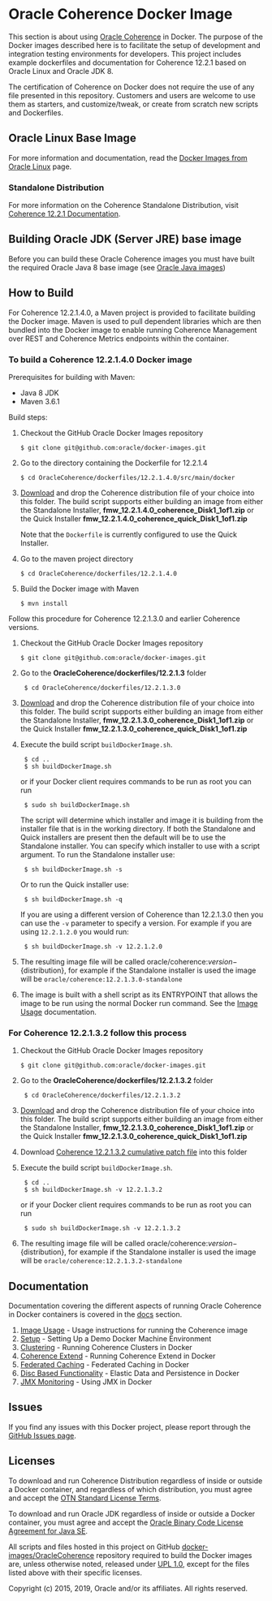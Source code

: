 Oracle Coherence Docker Image
===============
This section is about using [Oracle Coherence](http://www.oracle.com/technetwork/middleware/coherence/overview/index.html) in Docker. The purpose of the Docker images described here is to facilitate the setup of development and integration testing environments for developers. This project includes example dockerfiles and documentation for Coherence 12.2.1 based on Oracle Linux and Oracle JDK 8.

The certification of Coherence on Docker does not require the use of any file presented in this repository. Customers and users are welcome to use them as starters, and customize/tweak, or create from scratch new scripts and Dockerfiles.

## Oracle Linux Base Image
For more information and documentation, read the [Docker Images from Oracle Linux](https://registry.hub.docker.com/_/oraclelinux/) page.

### Standalone Distribution
For more information on the Coherence Standalone Distribution, visit [Coherence 12.2.1 Documentation](http://docs.oracle.com/middleware/12214/coherence/index.html).

## Building Oracle JDK (Server JRE) base image
Before you can build these Oracle Coherence images you must have built the required Oracle Java 8 base image (see [Oracle Java images](../OracleJava/))

## How to Build

For Coherence 12.2.1.4.0, a Maven project is provided to facilitate building the Docker image.  Maven is used to pull dependent libraries
which are then bundled into the Docker image to enable running Coherence Management over REST and Coherence Metrics endpoints within the container.

### To build a Coherence 12.2.1.4.0 Docker image

Prerequisites for building with Maven:
* Java 8 JDK
* Maven 3.6.1

Build steps:

1. Checkout the GitHub Oracle Docker Images repository
   
   	`$ git clone git@github.com:oracle/docker-images.git`
   	
2. Go to the directory containing the Dockerfile for 12.2.1.4

    `$ cd OracleCoherence/dockerfiles/12.2.1.4.0/src/main/docker`

3. [Download](https://www.oracle.com/middleware/technologies/coherence-downloads.html) and drop the Coherence distribution file of your choice into this folder. The build script supports either building an image from either the Standalone Installer, **fmw_12.2.1.4.0_coherence_Disk1_1of1.zip** or the Quick Installer **fmw_12.2.1.4.0_coherence_quick_Disk1_1of1.zip**

    Note that the `Dockerfile` is currently configured to use the Quick Installer.

4. Go to the maven project directory

    `$ cd OracleCoherence/dockerfiles/12.2.1.4.0`
    
5. Build the Docker image with Maven

    `$ mvn install`

Follow this procedure for Coherence 12.2.1.3.0 and earlier Coherence versions.

1. Checkout the GitHub Oracle Docker Images repository

	`$ git clone git@github.com:oracle/docker-images.git`

2. Go to the **OracleCoherence/dockerfiles/12.2.1.3** folder

        $ cd OracleCoherence/dockerfiles/12.2.1.3.0

3. [Download](https://www.oracle.com/middleware/technologies/coherence-downloads.html) and drop the Coherence distribution file of your choice into this folder. The build script supports either building an image from either the Standalone Installer, **fmw_12.2.1.3.0_coherence_Disk1_1of1.zip** or the Quick Installer **fmw_12.2.1.3.0_coherence_quick_Disk1_1of1.zip**

4. Execute the build script `buildDockerImage.sh`.

        $ cd ..
        $ sh buildDockerImage.sh

    or if your Docker client requires commands to be run as root you can run

        $ sudo sh buildDockerImage.sh

    The script will determine which installer and image it is building from the installer file that is in the working directory. If both the Standalone and Quick installers are present then the default will be to use the Standalone installer. You can specify which installer to use with a script argument. To run the Standalone installer use:

        $ sh buildDockerImage.sh -s

    Or to run the Quick installer use:

        $ sh buildDockerImage.sh -q

    If you are using a different version of Coherence than 12.2.1.3.0 then you can use the `-v` parameter to specify a version. For example if you are using `12.2.1.2.0` you would run:

        $ sh buildDockerImage.sh -v 12.2.1.2.0

5. The resulting image file will be called oracle/coherence:${version}-${distribution}, for example if the Standalone installer is used the image will be `oracle/coherence:12.2.1.3.0-standalone`

6. The image is built with a shell script as its ENTRYPOINT that allows the image to be run using the normal Docker run command. See the [Image Usage](00.imageusage) documentation.

### For Coherence 12.2.1.3.2 follow this process

1. Checkout the GitHub Oracle Docker Images repository

	`$ git clone git@github.com:oracle/docker-images.git`

2. Go to the **OracleCoherence/dockerfiles/12.2.1.3.2** folder

        $ cd OracleCoherence/dockerfiles/12.2.1.3.2

3. [Download](https://www.oracle.com/middleware/technologies/coherence-downloads.html) and drop the Coherence distribution file of your choice into this folder. The build script supports either building an image from either the Standalone Installer, **fmw_12.2.1.3.0_coherence_Disk1_1of1.zip** or the Quick Installer **fmw_12.2.1.3.0_coherence_quick_Disk1_1of1.zip**

4. Download [Coherence 12.2.1.3.2 cumulative patch file](https://updates.oracle.com/Orion/PatchDetails/process_form?patch_num=29204496) into this folder

5. Execute the build script `buildDockerImage.sh`.

        $ cd ..
        $ sh buildDockerImage.sh -v 12.2.1.3.2

    or if your Docker client requires commands to be run as root you can run

        $ sudo sh buildDockerImage.sh -v 12.2.1.3.2

6. The resulting image file will be called oracle/coherence:${version}-${distribution}, for example if the Standalone installer is used the image will be `oracle/coherence:12.2.1.3.2-standalone`

## Documentation
Documentation covering the different aspects of running Oracle Coherence in Docker containers is covered in the [docs](docs) section.

1. [Image Usage](docs/00.imageusage) - Usage instructions for running the Coherence image
2. [Setup](docs/0.setup) - Setting Up a Demo Docker Machine Environment
3. [Clustering](docs/1.clustering) - Running Coherence Clusters in Docker
4. [Coherence Extend](docs/2.extend) - Running Coherence Extend in Docker
5. [Federated Caching](docs/3.federation) - Federated Caching in Docker
6. [Disc Based Functionality](docs/4.disc_based) - Elastic Data and Persistence in Docker
7. [JMX Monitoring](docs/5.monitoring) - Using JMX in Docker

## Issues
If you find any issues with this Docker project, please report through the [GitHub Issues page](https://github.com/oracle/docker-images/issues).

## Licenses
To download and run Coherence Distribution regardless of inside or outside a Docker container, and regardless of which distribution, you must agree and accept the [OTN Standard License Terms](http://www.oracle.com/technetwork/licenses/standard-license-152015.html).

To download and run Oracle JDK regardless of inside or outside a Docker container, you must agree and accept the [Oracle Binary Code License Agreement for Java SE](http://www.oracle.com/technetwork/java/javase/terms/license/index.html).

All scripts and files hosted in this project on GitHub [docker-images/OracleCoherence](https://github.com/oracle/docker-images/OracleCoherence) repository required to build the Docker images are, unless otherwise noted, released under [UPL 1.0](https://oss.oracle.com/licenses/upl/), except for the files listed above with their specific licenses.

Copyright (c) 2015, 2019, Oracle and/or its affiliates. All rights reserved.
